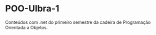 # POO-Ulbra-1
Conteúdos com .net do primeiro semestre da cadeira de Programação Orientada a Objetos.
